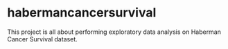 # habermancancersurvival
This project is all about performing exploratory data analysis on Haberman Cancer Survival dataset.
